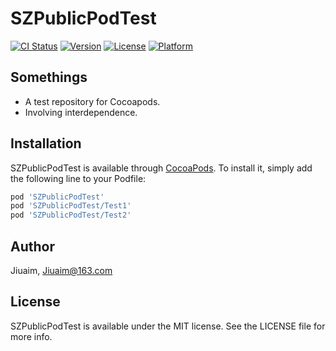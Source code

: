 # SZPublicPodTest

[![CI Status](https://img.shields.io/travis/hsz/SZPublicPodTest.svg?style=flat)](https://travis-ci.org/hsz/SZPublicPodTest)
[![Version](https://img.shields.io/cocoapods/v/SZPublicPodTest.svg?style=flat)](https://cocoapods.org/pods/SZPublicPodTest)
[![License](https://img.shields.io/cocoapods/l/SZPublicPodTest.svg?style=flat)](https://cocoapods.org/pods/SZPublicPodTest)
[![Platform](https://img.shields.io/cocoapods/p/SZPublicPodTest.svg?style=flat)](https://cocoapods.org/pods/SZPublicPodTest)

## Somethings

* A test repository for Cocoapods.
* Involving interdependence.

## Installation

SZPublicPodTest is available through [CocoaPods](https://cocoapods.org). To install
it, simply add the following line to your Podfile:

```ruby
pod 'SZPublicPodTest'
pod 'SZPublicPodTest/Test1'
pod 'SZPublicPodTest/Test2'
```

## Author

Jiuaim, Jiuaim@163.com

## License

SZPublicPodTest is available under the MIT license. See the LICENSE file for more info.
